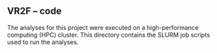 ## VR2F – **code**
The analyses for this project were executed on a high-performance
computing (HPC) cluster. This directory contains the SLURM job 
scripts used to run the analyses.
